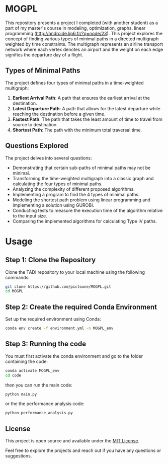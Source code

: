 # MOGPL
This repository presents a project I completed (with another student) as a part of my master's course in modeling, optimization, graphs, linear programming (http://androide.lip6.fr/?q=node/23). This project explores the concept of finding various types of minimal paths in a directed multigraph weighted by time constraints. The multigraph represents an airline transport network where each vertex denotes an airport and the weight on each edge signifies the departure day of a flight.

## Types of Minimal Paths
The project defines four types of minimal paths in a time-weighted multigraph:
1. **Earliest Arrival Path**: A path that ensures the earliest arrival at the destination.
2. **Latest Departure Path**: A path that allows for the latest departure while reaching the destination before a given time.
3. **Fastest Path**: The path that takes the least amount of time to travel from source to destination.
4. **Shortest Path**: The path with the minimum total traversal time.

## Questions Explored
The project delves into several questions:
- Demonstrating that certain sub-paths of minimal paths may not be minimal.
- Transforming the time-weighted multigraph into a classic graph and calculating the four types of minimal paths.
- Analyzing the complexity of different proposed algorithms.
- Implementing a program to find the 4 types of minimal paths.
- Modeling the shortest path problem using linear programming and implementing a solution using GUROBI.
- Conducting tests to measure the execution time of the algorithm relative to the input size.
- Comparing the implemented algorithms for calculating Type IV paths.

# Usage 
## Step 1: Clone the Repository
Clone the TADI repository to your local machine using the following commands:
```bash
git clone https://github.com/pictoune/MOGPL.git
cd MOGPL
```
## Step 2: Create the required Conda Environment
Set up the required environment using Conda:
  ```bash
  conda env create -f environment.yml -n MOGPL_env
  ```
## Step 3: Running the code
You must first activate the conda environment and go to the folder containing the code: 
  ```bash
  conda activate MOGPL_env
  cd code
  ```
  then you can run the main code:
  ```bash
  python main.py
  ```
  or the the performance analysis code:
  ```bash
  python performance_analysis.py
  ```

## License
This project is open source and available under the [MIT License](LICENSE).

Feel free to explore the projects and reach out if you have any questions or suggestions.
